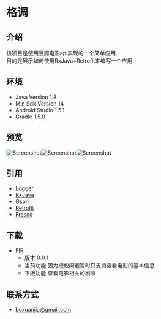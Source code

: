 格调
===

## 介绍
该项目是使用豆瓣电影api实现的一个简单应用.<br>
目的是展示如何使用RxJava+Retrofit来编写一个应用.<br>  

## 环境
* Java Version 1.8
* Min Sdk Version 14
* Android Studio 1.5.1
* Gradle 1.5.0

## 预览
![Screenshot](https://raw.githubusercontent.com/BoxuanJia/Style/master/screenshots/screenshot1.png)![Screenshot](https://raw.githubusercontent.com/BoxuanJia/Style/master/screenshots/screenshot2.png)![Screenshot](https://raw.githubusercontent.com/BoxuanJia/Style/master/screenshots/screenshot3.png)

## 引用
* [Logger](https://github.com/orhanobut/logger)
* [RxJava](https://github.com/ReactiveX/RxJava)
* [Gson](https://github.com/google/gson)
* [Retrofit](https://github.com/square/retrofit)
* [Fresco](https://github.com/facebook/fresco)  

## 下载
* [FIR](http://fir.im/elum)
    * 版本 0.0.1
    * 当前功能 因为授权问题暂时只支持查看电影的基本信息
    * 下版功能 查看电影相关的剧照
    
## 联系方式
* boxuanjia@gmail.com